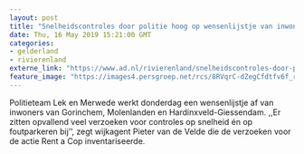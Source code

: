 ```yaml
---
layout: post
title: "Snelheidscontroles door politie hoog op wensenlijstje van inwoners regio Gorinchem"
date: Thu, 16 May 2019 15:21:00 GMT
categories: 
- gelderland 
- rivierenland 
externe_link: "https://www.ad.nl/rivierenland/snelheidscontroles-door-politie-hoog-op-wensenlijstje-van-inwoners-regio-gorinchem~a5767db7/"
feature_image: "https://images4.persgroep.net/rcs/8RVqrC-dZegCfdtfv6f_ro-bsBY/diocontent/148530303/_fitwidth/400/?appId=21791a8992982cd8da851550a453bd7f&quality=0.7"
---
```


Politieteam Lek en Merwede werkt donderdag een wensenlijstje af van inwoners van Gorinchem, Molenlanden en Hardinxveld-Giessendam. ,,Er zitten opvallend veel verzoeken voor controles op snelheid én op foutparkeren bij’’, zegt wijkagent Pieter van de Velde die de verzoeken voor de actie Rent a Cop inventariseerde.
